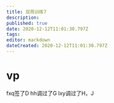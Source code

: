 ```yaml
---
title: 双周训练7
description: 
published: true
date: 2020-12-12T11:01:30.797Z
tags: 
editor: markdown
dateCreated: 2020-12-12T11:01:30.797Z
---
```


# vp
fxq签了D
hh调过了G
lxy调过了H，J
